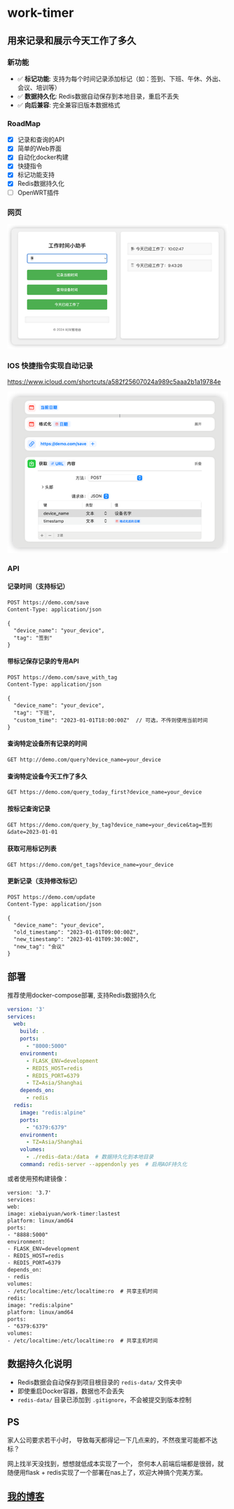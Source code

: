 # work-timer

## 用来记录和展示今天工作了多久

### 新功能
- ✅ **标记功能**: 支持为每个时间记录添加标记（如：签到、下班、午休、外出、会议、培训等）
- ✅ **数据持久化**: Redis数据自动保存到本地目录，重启不丢失
- ✅ **向后兼容**: 完全兼容旧版本数据格式

### RoadMap
- [x] 记录和查询的API
- [x] 简单的Web界面
- [x] 自动化docker构建
- [x] 快捷指令 
- [x] 标记功能支持
- [x] Redis数据持久化
- [ ] OpenWRT插件

### 网页

![网页](images/web.png)


### IOS 快捷指令实现自动记录
https://www.icloud.com/shortcuts/a582f25607024a989c5aaa2b1a19784e

![快捷指令](images/ios_fast.png)


### API

#### 记录时间（支持标记）

```http
POST https://demo.com/save
Content-Type: application/json

{
  "device_name": "your_device",
  "tag": "签到"
}
```

#### 带标记保存记录的专用API

```http
POST https://demo.com/save_with_tag
Content-Type: application/json

{
  "device_name": "your_device",
  "tag": "下班",
  "custom_time": "2023-01-01T18:00:00Z"  // 可选，不传则使用当前时间
}
```

#### 查询特定设备所有记录的时间

```http
GET http://demo.com/query?device_name=your_device
```

#### 查询特定设备今天工作了多久

```http
GET https://demo.com/query_today_first?device_name=your_device
```

#### 按标记查询记录

```http
GET https://demo.com/query_by_tag?device_name=your_device&tag=签到&date=2023-01-01
```

#### 获取可用标记列表

```http
GET https://demo.com/get_tags?device_name=your_device
```

#### 更新记录（支持修改标记）

```http
POST https://demo.com/update
Content-Type: application/json

{
  "device_name": "your_device",
  "old_timestamp": "2023-01-01T09:00:00Z",
  "new_timestamp": "2023-01-01T09:30:00Z",
  "new_tag": "会议"
}
```


## 部署

推荐使用docker-compose部署, 支持Redis数据持久化

```yaml
version: '3'
services:
  web:
    build: .
    ports:
      - "8000:5000"
    environment:
      - FLASK_ENV=development
      - REDIS_HOST=redis
      - REDIS_PORT=6379
      - TZ=Asia/Shanghai
    depends_on:
      - redis
  redis:
    image: "redis:alpine"
    ports:
      - "6379:6379"
    environment:
      - TZ=Asia/Shanghai
    volumes:
      - ./redis-data:/data  # 数据持久化到本地目录
    command: redis-server --appendonly yes  # 启用AOF持久化
```

或者使用预构建镜像：

```docker-compose
version: '3.7'
services:
web:
image: xiebaiyuan/work-timer:lastest
platform: linux/amd64
ports:
- "8888:5000"
environment:
- FLASK_ENV=development
- REDIS_HOST=redis
- REDIS_PORT=6379
depends_on:
- redis
volumes:
- /etc/localtime:/etc/localtime:ro  # 共享主机时间
redis:
image: "redis:alpine"
platform: linux/amd64
ports:
- "6379:6379"
volumes:
- /etc/localtime:/etc/localtime:ro  # 共享主机时间

```

## 数据持久化说明

- Redis数据会自动保存到项目根目录的 `redis-data/` 文件夹中
- 即使重启Docker容器，数据也不会丢失
- `redis-data/` 目录已添加到 `.gitignore`，不会被提交到版本控制

## PS

家人公司要求若干小时， 导致每天都得记一下几点来的，不然夜里可能都不达标？

网上找半天没找到，想想就低成本实现了一个，
奈何本人前端后端都是很弱，就随便用flask + redis实现了一个部署在nas上了，欢迎大神搞个完美方案。

## [**我的博客**](https://www.xiebaiyuan.top)
